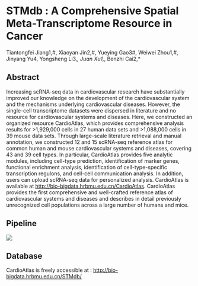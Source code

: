 # STMdb : A Comprehensive Spatial Meta-Transcriptome Resource in Cancer
Tiantongfei Jiang1,#, Xiaoyan Jin2,#, Yueying Gao3#, Weiwei Zhou1,#, Jinyang Yu4, Yongsheng Li3,*, Juan Xu1,*, Benzhi Cai2,*

## Abstract
Increasing scRNA-seq data in cardiovascular research have substantially improved our knowledge on the development of the cardiovascular system and the mechanisms underlying cardiovascular diseases. However, the single-cell transcriptome datasets were dispersed in literature and no resource for cardiovascular systems and diseases. Here, we constructed an organized resource CardioAtlas, which provides comprehensive analysis results for >1,929,000 cells in 27 human data sets and >1,088,000 cells in 39 mouse data sets. Through large-scale literature retrieval and manual annotation, we constructed 12 and 15 scRNA-seq reference atlas for common human and mouse cardiovascular systems and diseases, covering 43 and 39 cell types. In particular, CardioAtlas provides five analytic modules, including cell-type prediction, identification of marker genes, functional enrichment analysis, identification of cell-type-specific transcription regulons, and cell-cell communication analysis. In addition, users can upload scRNA-seq data for personalized analysis. CardioAtlas is available at http://bio-bigdata.hrbmu.edu.cn/CardioAtlas. CardioAtlas provides the first comprehensive and well-crafted reference atlas of cardiovascular systems and diseases and describes in detail previously unrecognized cell populations across a large number of humans and mice.

## Pipeline
![](https://github.com/ComputationalEpigeneticsLab/STMdb/blob/main/image/home.png)

## Database
CardioAtlas is freely accessible at : http://bio-bigdata.hrbmu.edu.cn/STMdb/
